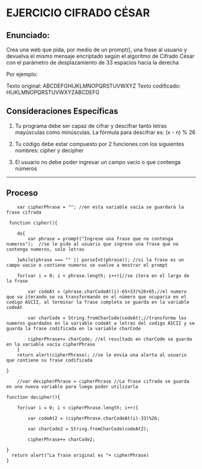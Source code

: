 EJERCICIO CIFRADO CÉSAR
=======================

Enunciado: 
----------
Crea una web que pida, por medio de un prompt(), una frase al usuario y devuelva el mismo mensaje encriptado según el algoritmo de Cifrado César con el parámetro de desplazamiento de 33 espacios hacia la derecha

Por ejemplo:

Texto original: ABCDEFGHIJKLMNOPQRSTUVWXYZ
Texto codificado: HIJKLMNOPQRSTUVWXYZABCDEFG

Consideraciones Específicas
---------------------------
1. Tu programa debe ser capaz de cifrar y descifrar tanto letras mayúsculas como minúsculas. La fórmula para descifrar es: (x - n) % 26

2. Tu código debe estar compuesto por 2 funciones con los siguientes nombres: cipher y decipher

3. El usuario no debe poder ingresar un campo vacío o que contenga números

-----------------------------------------------------------------------------------------------------------------------------------------

Proceso
-------

```
	var cipherPhrase = ""; //en esta variable vacía se guardará la frase cifrada

 function cipher(){

 	do{ 
 		var phrase = prompt("Ingrese una frase que no contenga numeros");  //se le pide al usuario que ingrese una frase que no contenga numeros, solo letras

 	}while(phrase === "" || parseInt(phrase)); //si la frase es un campo vacio o contiene numeros se vuelve a mostrar el prompt
 	
 	for(var i = 0; i < phrase.length; i++){//se itera en el largo de la frase 

 		var codeAt = (phrase.charCodeAt(i)-65+33)%26+65;//el numero que va iterando se va transformando en el número que ocuparia en el codigo ASCII, al terminar la frase completa se guarda en la variable codeAt

 		var charCode = String.fromCharCode(codeAt);//transforma los numeros guardados en la variable codeAt a letras del codigo ASCII y se guarda la frase codificada en la variable charCode

 		cipherPhrase+= charCode; //el resultado en charCode se guarda en la variable vacía cipherPhrase
 	}
 	return alert(cipherPhrase); //se le envía una alerta al usuario que contiene su frase codificada

}

	//var decipherPhrase = cipherPhrase //La frase cifrada se guarda en una nueva variable para luego poder utilizarla

function decipher(){
  
    for(var i = 0; i < cipherPhrase.length; i++){
    
        var codeAt2 = (cipherPhrase.charCodeAt(i)-33)%26;

 	    var charCode2 = String.fromCharCode(codeAt2);  

 	    cipherPhrase+= charCode2;
  
}
  return alert("La frase original es "+ cipherPhrase)
}


```
